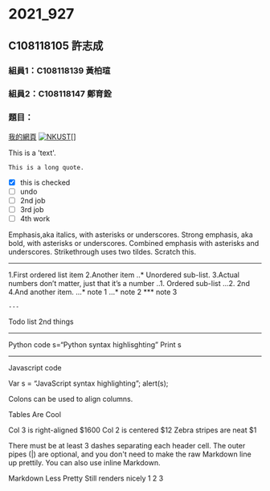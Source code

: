 # 2021_927

## C108118105 許志成

### 組員1：C108118139 黃柏瑄
### 組員2：C108118147 鄭育銓

### 題目：

[我的網頁](https://www.nkust.edu.tw)
[![NKUST](https://www.nkust.edu.tw/var/file/0/1000/img/513/182513897.png)](https://www.nkust.edu.tw)[]

This is a 'text'.

```
This is a long quote.
```

- [x] this is checked
- [ ] undo
- [ ] 2nd job
- [ ] 3rd job
- [ ] 4th work

Emphasis,aka italics, with asterisks or underscores.
Strong emphasis, aka bold, with asterisks or underscores.
Combined emphasis with asterisks and underscores.
Strikethrough uses two tildes. Scratch this.

---

1.First ordered list item
2.Another item
    ..* Unordered sub-list.
3.Actual numbers don’t matter, just that it’s a number
    ..1. Ordered sub-list
    …2. 2nd
4.And another item. 
    ...* note 1
    …* note 2
    *** note 3
    
    ---
    
Todo list
2nd things

---

Python code
s=“Python syntax highlisghting”
Print s

---

Javascript code

Var s = “JavaScript syntax highlighting”;
alert(s);

Colons can be used to align columns.

Tables Are Cool

Col 3 is right-aligned $1600
Col 2 is centered $12
Zebra stripes are neat $1

There must be at least 3 dashes separating each header cell.
The outer pipes (|) are optional, and you don't need to make the raw Markdown line up prettily. You can also use inline Markdown.

Markdown Less Pretty
Still renders nicely
1 2 3
